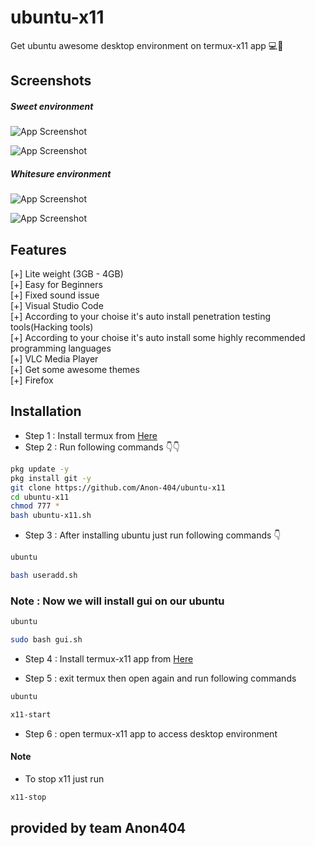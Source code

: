 # ubuntu-x11

Get ubuntu awesome desktop environment on termux-x11 app 💻📱

## Screenshots

##### Sweet environment 

![App Screenshot](https://i.imgur.com/4kuX327.jpg)

![App Screenshot](https://i.imgur.com/1ewfMrC.jpeg)

##### Whitesure environment 

![App Screenshot](https://i.imgur.com/hnbSPza.jpg)

![App Screenshot](https://i.imgur.com/CYVmChU.jpg)

## Features

[+] Lite weight (3GB - 4GB)<br>
[+] Easy for Beginners<br>
[+] Fixed sound issue<br>
[+] Visual Studio Code<br>
[+] According to your choise it's auto install penetration testing tools(Hacking tools)<br>
[+] According to your choise it's auto install some highly recommended programming languages<br>
[+] VLC Media Player<br>
[+] Get some awesome themes<br>
[+] Firefox<br>

## Installation

- Step 1 : Install termux from [Here](https://f-droid.org/repo/com.termux_1020.apk)
- Step 2 : Run following commands 👇👇

```bash
pkg update -y
pkg install git -y
git clone https://github.com/Anon-404/ubuntu-x11
cd ubuntu-x11
chmod 777 *
bash ubuntu-x11.sh
```

- Step 3 : After installing ubuntu just run following commands 👇

```bash
ubuntu
```
```bash
bash useradd.sh
```
### Note : Now we will install gui on our ubuntu

```bash
ubuntu
```
```bash
sudo bash gui.sh
```
- Step 4 : Install termux-x11 app from [Here](https://github.com/termux/termux-x11/releases/download/nightly/app-universal-debug.apk)

- Step 5 : exit termux then open again and run following commands 

```bash
ubuntu
```
```bash
x11-start
```
- Step 6 : open termux-x11 app to access desktop environment

#### Note

- To stop x11 just run
```bash
x11-stop
```

## provided by team Anon404
